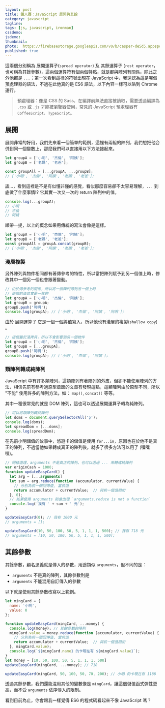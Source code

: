 ```yaml
---
layout: post
title: 鐵人賽：JavaScript 展開與其餘
category: javascript
tagline:
tags: [js, javascript, ironman]
cssdemo:
jsdemo:
thumbnail:
photo:  https://firebasestorage.googleapis.com/v0/b/casper-de5d5.appspot.com/o/images%2Fblog%2F201712%2F18_ironman_cover_21.jpg?alt=media&token=dc0c2214-73bf-4ad6-be70-257e52f337e7
published: true
---
```


這兩個分別稱為 展開運算子(`spread operator`) 及 其餘運算子 (`rest operator`，也可稱為其餘參數)，這兩個運算符有個兩個特點，就是都與陣列有關係，除此之外他都是 `...`；第一次看到這樣的符號出現在 JavaScript 中，我還認為這是哪個預處理器的語法，不過在此他真的是 ES6 語法，以下內容一樣可以貼到 Chrome 運行。

> 預處理器：像是 CSS 的 Sass，在編譯前無法直接被讀取，需要透過編譯為 `.css` 或 `.js` 才能被瀏覽器使用，常見的 JavaScript 預處理器有 `CoffeeScript`、`TypeScript`。

## 展開

展開非常的好用，我們先來看一個簡單的範例，這裡有兩組的陣列，我們想把他合併到同一個變數上，那麼我們可以直接用以下方法接起來。

```js
let groupA = ['小明', '杰倫', '阿姨'];
let groupB = ['老媽', '老爸'];

const groupAll = [...groupA, ...groupB];
// ['小明', '杰倫', '阿姨', '老媽', '老爸'];
```

誒...，看到這裡是不是有似懂非懂的感覺，看似那麼容易卻不太容易理解，`...` 到底做了什麼事情!? 它其實一次又一次的 return 陣列中的值。

```js
console.log(...groupA); 
// 小明 
// 杰倫 
// 阿姨
```

順帶一提，以上的概念如果用傳統的寫法會像是這樣。

```js
let groupA = ['小明', '杰倫', '阿姨'];
let groupB = ['老媽', '老爸'];
const groupAll = groupA.concat(groupB);
// ['小明', '杰倫', '阿姨', '老媽', '老爸'];
```

### 淺層複製

另外陣列與物件相同都有著傳參考的特性，所以當把陣列賦予到另一個值上時，修改其中一個另一個也會跟著變動。

```js
// 由於傳參考的關係，所以將一個陣列傳到另一個上時
// 兩個的值其實是一樣的
let groupA = ['小明', '杰倫', '阿姨'];
let groupB = groupA;
groupB.push('阿明');
console.log(groupA); // ['小明', '杰倫', '阿姨', '阿明'];
```

由於 展開運算子 它是一個一個將值寫入，所以他也有淺層的複製(`shallow copy`) 。

```js
// 這個屬於淺拷貝，所以不會影響到另一個物件
let groupA = ['小明', '杰倫', '阿姨'];
let groupB = [...groupA];
groupB.push('阿明');
console.log(groupA); // ['小明', '杰倫', '阿姨'];
```

### 類陣列轉成純陣列

JavaScript 中有許多類陣列，這類陣列有著陣列的外皮，但卻不能使用陣列的方法，相信先前有參考過原型章節的文章有發現這點，這類陣列由於原型不同，所以 "不能" 使用許多的陣列方法，如： `map()`, `concat()` 等等。

其中一種很常見的就是 DOM 陣列，這也可以透過展開運算子轉為純陣列。

```js
// 可以將類陣列轉成陣列
let doms = document.querySelectorAll('p');
console.log(doms);
let spreadDom = [...doms];
console.log(spreadDom);
```

在先前小明儲值的故事中，悠遊卡的儲值是使用 `for...in`，原因也在於他不是真正的陣列，不過當他如果轉成真正的陣列後，就多了很多方法可以用了 (嘿嘿嘿)。
```js
// 同樣道理，arguments 不是真正的陣列，也可以透過 ... 來轉成純陣列
var originCash = 1000;
function updateEasyCard() {
  let arg = [...arguments]
  let sum = arg.reduce(function (accumulator, currentValue) {
    // 分別為前一個回傳值, 當前值
    return accumulator + currentValue;  // 與前一個值相加
  }, 0);
  // 如果使用 arguments 則會出現 `arguments.reduce is not a function`
  console.log('我有 ' + sum + ' 元');
}

updateEasyCard(0); // 我有 1000 元
// arguments = [];

updateEasyCard(10, 50, 100, 50, 5, 1, 1, 1, 500); // 我有 718 元
// arguments = [10, 50, 100, 50, 5, 1, 1, 1, 500];
```

## 其餘參數

其餘參數，顧名思義就是傳入的參數，用途類似 `arguments`，但不同的是：
- `arguments` 不是真的陣列，其餘參數則是
- `arguments` 不能混用自訂傳入的參數

以下就是使用其餘參數改寫以上範例。

```js
let mingCard = {
  name: '小明',
  value: 0
};

function updateEasyCard(mingCard, ...money) {
  console.log(money); // 其餘參數的陣列
  mingCard.value = money.reduce(function (accumulator, currentValue) {
    // 分別為前一個回傳值, 當前值
    return accumulator + currentValue;  // 與前一個值相加
  }, mingCard.value);
  console.log(`${mingCard.name} 的卡現在有 ${mingCard.value}`);
}
let money = [10, 50, 100, 50, 5, 1, 1, 1, 500]
updateEasyCard(mingCard, ...money); // 718

updateEasyCard(mingCard, 50, 100, 50, 70, 200); // 小明 的卡現在有 1188
```

透過其餘參數，我們還能混用其他的變數像是 `mingCard`，讓這個儲值函式彈性更高，而不受 `arguments` 依序傳入的限制。

看到目前為止，你會跟我一樣覺得 ES6 的程式碼看起來不像 JavaScript 嗎？
